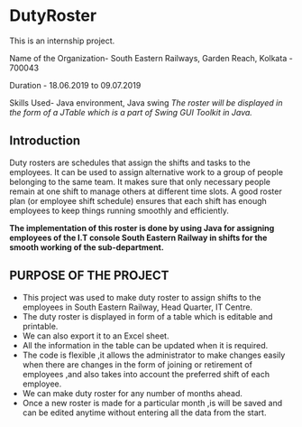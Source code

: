 # DutyRoster

This is an internship project.

Name of the Organization- South Eastern Railways, Garden Reach, Kolkata - 700043

Duration - 18.06.2019 to 09.07.2019

Skills Used- Java environment, Java swing _The roster will be displayed in the form of a JTable which is a part of Swing GUI Toolkit in Java._

## Introduction
Duty rosters are schedules that assign the shifts and tasks to the employees. It can be used to assign alternative work to a group of people belonging to the same team. It makes sure that only necessary people remain at one shift to manage others at different time slots.
A good roster plan (or employee shift schedule) ensures that each shift has enough employees to keep things running smoothly and efficiently.

**The implementation of this roster is done by using Java for assigning employees of the I.T console South Eastern Railway in shifts for the smooth working of the sub-department.**

## PURPOSE OF THE PROJECT

-	This project was used to make duty roster to assign shifts to the employees in South Eastern Railway, Head Quarter, IT Centre.
-	The duty roster is displayed in form of a table which is editable and printable.
-	We can also export it to an Excel sheet.
-	All the information in the table can be updated when it is required.
-	The code is flexible ,it allows the administrator to make changes easily when there are changes in the form of joining or retirement of employees ,and also takes into account the preferred shift of each employee.
-	We can make duty roster for any number of months ahead.
-	Once a new roster is made for a particular month ,is will be saved and can be edited anytime without entering all the data from the start. 
